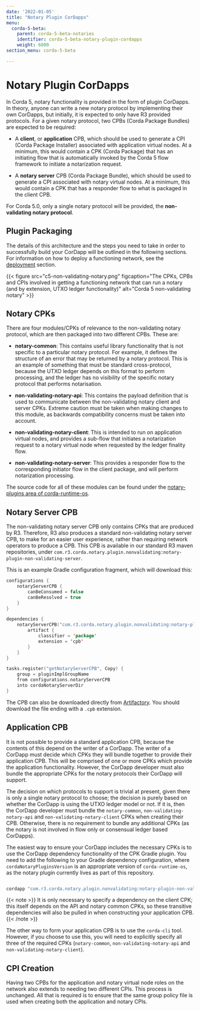 ```yaml
---
date: '2022-01-05'
title: "Notary Plugin CorDapps"
menu:
  corda-5-beta:
    parent: corda-5-beta-notaries
    identifier: corda-5-beta-notary-plugin-cordapps
    weight: 6000
section_menu: corda-5-beta

---
```


# Notary Plugin CorDapps

In Corda 5, notary functionality is provided in the form of plugin CorDapps. In theory, anyone can write a new notary protocol by implementing their own CorDapps, but initially, it is expected to only have R3 provided protocols. For a given notary protocol, two CPBs (Corda Package Bundles) are expected to be required:

* A **client**, or **application** CPB, which should be used to generate a CPI (Corda Package Installer) associated with application virtual nodes. At a minimum, this would contain a CPK (Corda Package) that has an initiating flow that is automatically invoked by the Corda 5 flow framework to initiate a notarization request.

* A **notary server** CPB (Corda Package Bundle), which should be used to generate a CPI associated with notary virtual nodes. At a minimum, this would contain a CPK that has a responder flow to what is packaged in the client CPB.

For Corda 5.0, only a single notary protocol will be provided, the **non-validating notary protocol**.

## Plugin Packaging

The details of this architecture and the steps you need to take in order to successfully build your CorDapp will be outlined in the following sections. For information on how to deploy a functioning network, see the [deployment](../../deploying/notaries/notary-deployment.md) section.

{{< figure src="c5-non-validating-notary.png" figcaption="The CPKs, CPBs and CPIs involved in getting a functioning network that can run a notary (and by extension, UTXO ledger functionality)" alt="Corda 5 non-validating notary" >}}

## Notary CPKs
There are four modules/CPKs of relevance to the non-validating notary protocol, which are then packaged into two different CPBs. These are:

* **notary-common**: This contains useful library functionality that is not specific to a particular notary protocol. For example, it defines the structure of an error that may be returned by a notary protocol. This is an example of something that must be standard cross-protocol, because the UTXO ledger depends on this format to perform processing, and the ledger has no visibility of the specific notary protocol that performs notarisation.

* **non-validating-notary-api**: This contains the payload definition that is used to communicate between the non-validating notary client and server CPKs. Extreme caution must be taken when making changes to this module, as backwards compatibility concerns must be taken into account.

* **non-validating-notary-client**: This is intended to run on application virtual nodes, and provides a sub-flow that initiates a notarization request to a notary virtual node when requested by the ledger finality flow.

* **non-validating-notary-server**: This provides a responder flow to the corresponding initiator flow in the client package, and will perform notarization processing.

The source code for all of these modules can be found under the [notary-plugins area of corda-runtime-os](https://github.com/corda/corda-runtime-os/tree/release/os/5.0/notary-plugins).

## Notary Server CPB

The non-validating notary server CPB only contains CPKs that are produced by R3. Therefore, R3 also produces a standard non-validating notary server CPB, to make for an easier user experience, rather than requiring network operators to produce a CPB. This CPB is available in our standard R3 maven repositories, under `com.r3.corda.notary.plugin.nonvalidating:notary-plugin-non-validating-server`.

This is an example Gradle configuration fragment, which will download this:

```kotlin
configurations {
    notaryServerCPB {
        canBeConsumed = false
        canBeResolved = true
    }
}

dependencies {
    notaryServerCPB("com.r3.corda.notary.plugin.nonvalidating:notary-plugin-non-validating-server:$cordaNotaryPluginsVersion") {
        artifact {
            classifier = 'package'
            extension = 'cpb'
        }
    }
}

tasks.register("getNotaryServerCPB", Copy) {
    group = pluginImplGroupName
    from configurations.notaryServerCPB
    into cordaNotaryServerDir
}
```

The CPB can also be downloaded directly from [Artifactory](https://software.r3.com/ui/native/corda-os-maven/com/r3/corda/notary/plugin/nonvalidating/notary-plugin-non-validating-server/). You should download the file ending with a `.cpb` extension.

## Application CPB

It is not possible to provide a standard application CPB, because the contents of this depend on the writer of a CorDapp. The writer of a CorDapp must decide which CPKs they will bundle together to provide their application CPB. This will be comprised of one or more CPKs which provide the application functionality. However, the CorDapp developer must also bundle the appropriate CPKs for the notary protocols their CorDapp will support.

The decision on which protocols to support is trivial at present, given there is only a single notary protocol to choose; the decision is purely based on whether the CorDapp is using the UTXO ledger model or not. If it is, then the CorDapp developer must bundle the `notary-common`, `non-validating-notary-api` and `non-validating-notary-client` CPKs when creating their CPB. Otherwise, there is no requirement to bundle any additional CPKs (as the notary is not involved in flow only or consensual ledger based CorDapps).

The easiest way to ensure your CorDapp includes the necessary CPKs is to use the CorDapp dependency functionality of the CPK Gradle plugin. You need to add the following to your Gradle dependency configuration, where `cordaNotaryPluginsVersion` is an appropriate version of `corda-runtime-os`, as the notary plugin currently lives as part of this repository.

```kotlin

cordapp "com.r3.corda.notary.plugin.nonvalidating:notary-plugin-non-validating-client:$cordaNotaryPluginsVersion"

```


{{< note >}}
It is only necessary to specify a dependency on the client CPK; this itself depends on the API and notary common CPKs, so these transitive dependencies will also be pulled in when constructing your application CPB.
{{< /note >}}

The other way to form your application CPB is to use the `corda-cli` tool. However, if you choose to use this, you will need to explicitly specify all three of the required CPKs (`notary-common`, `non-validating-notary-api` and `non-validating-notary-client`).

## CPI Creation

Having two CPBs for the application and notary virtual node roles on the network also extends to needing two different CPIs. This process is unchanged. All that is required is to ensure that the same group policy file is used when creating both the application and notary CPIs.
